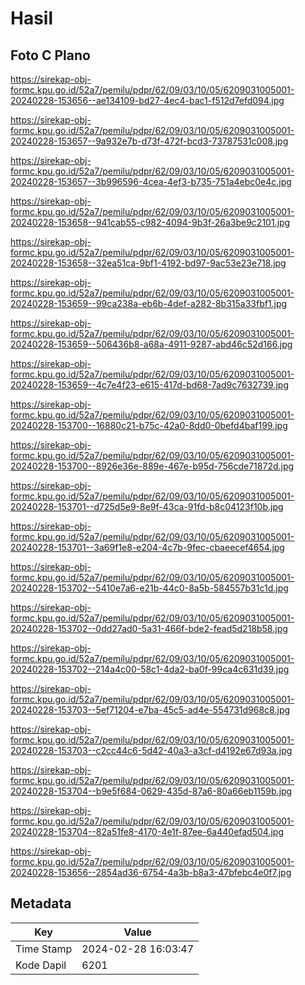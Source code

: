 # Hasil

## Foto C Plano

https://sirekap-obj-formc.kpu.go.id/52a7/pemilu/pdpr/62/09/03/10/05/6209031005001-20240228-153656--ae134109-bd27-4ec4-bac1-f512d7efd094.jpg

https://sirekap-obj-formc.kpu.go.id/52a7/pemilu/pdpr/62/09/03/10/05/6209031005001-20240228-153657--9a932e7b-d73f-472f-bcd3-73787531c008.jpg

https://sirekap-obj-formc.kpu.go.id/52a7/pemilu/pdpr/62/09/03/10/05/6209031005001-20240228-153657--3b996596-4cea-4ef3-b735-751a4ebc0e4c.jpg

https://sirekap-obj-formc.kpu.go.id/52a7/pemilu/pdpr/62/09/03/10/05/6209031005001-20240228-153658--941cab55-c982-4094-9b3f-26a3be9c2101.jpg

https://sirekap-obj-formc.kpu.go.id/52a7/pemilu/pdpr/62/09/03/10/05/6209031005001-20240228-153658--32ea51ca-9bf1-4192-bd97-9ac53e23e718.jpg

https://sirekap-obj-formc.kpu.go.id/52a7/pemilu/pdpr/62/09/03/10/05/6209031005001-20240228-153659--99ca238a-eb6b-4def-a282-8b315a33fbf1.jpg

https://sirekap-obj-formc.kpu.go.id/52a7/pemilu/pdpr/62/09/03/10/05/6209031005001-20240228-153659--506436b8-a68a-4911-9287-abd46c52d166.jpg

https://sirekap-obj-formc.kpu.go.id/52a7/pemilu/pdpr/62/09/03/10/05/6209031005001-20240228-153659--4c7e4f23-e615-417d-bd68-7ad9c7632739.jpg

https://sirekap-obj-formc.kpu.go.id/52a7/pemilu/pdpr/62/09/03/10/05/6209031005001-20240228-153700--16880c21-b75c-42a0-8dd0-0befd4baf199.jpg

https://sirekap-obj-formc.kpu.go.id/52a7/pemilu/pdpr/62/09/03/10/05/6209031005001-20240228-153700--8926e36e-889e-467e-b95d-756cde71872d.jpg

https://sirekap-obj-formc.kpu.go.id/52a7/pemilu/pdpr/62/09/03/10/05/6209031005001-20240228-153701--d725d5e9-8e9f-43ca-91fd-b8c04123f10b.jpg

https://sirekap-obj-formc.kpu.go.id/52a7/pemilu/pdpr/62/09/03/10/05/6209031005001-20240228-153701--3a69f1e8-e204-4c7b-9fec-cbaeecef4654.jpg

https://sirekap-obj-formc.kpu.go.id/52a7/pemilu/pdpr/62/09/03/10/05/6209031005001-20240228-153702--5410e7a6-e21b-44c0-8a5b-584557b31c1d.jpg

https://sirekap-obj-formc.kpu.go.id/52a7/pemilu/pdpr/62/09/03/10/05/6209031005001-20240228-153702--0dd27ad0-5a31-466f-bde2-fead5d218b58.jpg

https://sirekap-obj-formc.kpu.go.id/52a7/pemilu/pdpr/62/09/03/10/05/6209031005001-20240228-153702--214a4c00-58c1-4da2-ba0f-99ca4c631d39.jpg

https://sirekap-obj-formc.kpu.go.id/52a7/pemilu/pdpr/62/09/03/10/05/6209031005001-20240228-153703--5ef71204-e7ba-45c5-ad4e-554731d968c8.jpg

https://sirekap-obj-formc.kpu.go.id/52a7/pemilu/pdpr/62/09/03/10/05/6209031005001-20240228-153703--c2cc44c6-5d42-40a3-a3cf-d4192e67d93a.jpg

https://sirekap-obj-formc.kpu.go.id/52a7/pemilu/pdpr/62/09/03/10/05/6209031005001-20240228-153704--b9e5f684-0629-435d-87a6-80a66eb1159b.jpg

https://sirekap-obj-formc.kpu.go.id/52a7/pemilu/pdpr/62/09/03/10/05/6209031005001-20240228-153704--82a51fe8-4170-4e1f-87ee-6a440efad504.jpg

https://sirekap-obj-formc.kpu.go.id/52a7/pemilu/pdpr/62/09/03/10/05/6209031005001-20240228-153656--2854ad36-6754-4a3b-b8a3-47bfebc4e0f7.jpg


## Metadata

| Key        | Value               |
| ---------- | ------------------- |
| Time Stamp | 2024-02-28 16:03:47 |
| Kode Dapil | 6201                |



